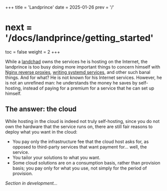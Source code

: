 +++
title = 'Landprince'
date = 2025-01-26
prev = '/'
# next = '/docs/landprince/getting_started'
toc = false
weight = 2
+++

While a [landchad](/docs/landchad) owns the services he is hosting on the
Internet, the landprince is too busy doing more important things to concern
himself with [Nginx reverse
proxies](/docs/landchad/gitea/#setting-up-a-nginx-reverse-proxy), [writing
systemd
services](/docs/landchad/ergo/#surviving-restarts-with-a-systemd-service), and
other such banal things. And for what? He is not known for his Internet
services. However, he is not an unrefined man: he understands the money he
saves by self-hosting, instead of paying for a premium for a service that he
can set up himself.

## The answer: the cloud

While hosting in the cloud is indeed not truly self-hosting, since you do not
own the hardware that the service runs on, there are still fair reasons to
deploy what you want in the cloud:

- You pay only the infrastructure fee that the cloud host asks for, as opposed
to third-party services that want payment for... well, the service.
- You tailor your solutions to what you want.
- Some cloud solutions are on a consumption basis, rather than provision basis;
you pay only for what you use, not simply for the period of provision.

*Section in development...*
